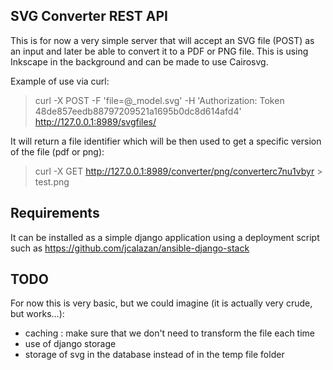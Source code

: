SVG Converter REST API
----------------------

This is for now a very simple server that will accept an SVG file (POST) as an input and later be able to convert it
 to a PDF or PNG file. This is using Inkscape in the background and can be made to use Cairosvg.

Example of use via curl:

>  curl -X POST -F 'file=@_model.svg' -H 'Authorization: Token 48de857eedb88797209521a1695b0dc8d614afd4' http://127.0.0.1:8989/svgfiles/


It will return a file identifier which will be then used to get a specific version of the file (pdf or png): 

> curl -X GET  http://127.0.0.1:8989/converter/png/converterc7nu1vbyr > test.png


Requirements
------------

It can be installed as a simple django application using a deployment script such as 
https://github.com/jcalazan/ansible-django-stack

 
TODO
----

For now this is very basic, but we could imagine (it is actually very crude, but works...):
- caching : make sure that we don't need to transform the file each time
- use of django storage
- storage of svg in the database instead of in the temp file folder



